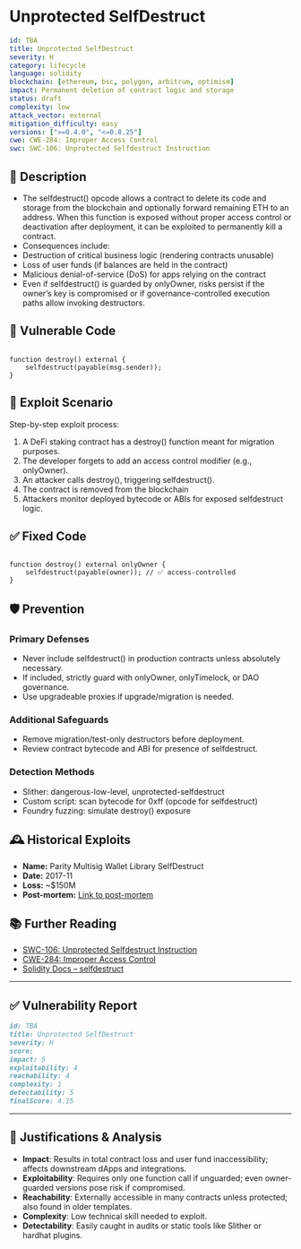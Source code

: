 # Unprotected SelfDestruct

```YAML
id: TBA
title: Unprotected SelfDestruct
severity: H
category: lifecycle
language: solidity
blockchain: [ethereum, bsc, polygon, arbitrum, optimism]
impact: Permanent deletion of contract logic and storage
status: draft
complexity: low
attack_vector: external
mitigation_difficulty: easy
versions: [">=0.4.0", "<=0.8.25"]
cwe: CWE-284: Improper Access Control
swc: SWC-106: Unprotected Selfdestruct Instruction
```

## 📝 Description

- The selfdestruct() opcode allows a contract to delete its code and storage from the blockchain and optionally forward remaining ETH to an address. When this function is exposed without proper access control or deactivation after deployment, it can be exploited to permanently kill a contract.
- Consequences include:
- Destruction of critical business logic (rendering contracts unusable)
- Loss of user funds (if balances are held in the contract)
- Malicious denial-of-service (DoS) for apps relying on the contract
- Even if selfdestruct() is guarded by onlyOwner, risks persist if the owner’s key is compromised or if governance-controlled execution paths allow invoking destructors.

## 🚨 Vulnerable Code

```solidity

function destroy() external {
    selfdestruct(payable(msg.sender)); 
}
```

## 🧪 Exploit Scenario

Step-by-step exploit process:

1. A DeFi staking contract has a destroy() function meant for migration purposes.
2. The developer forgets to add an access control modifier (e.g., onlyOwner).
3. An attacker calls destroy(), triggering selfdestruct().
4. The contract is removed from the blockchain
5. Attackers monitor deployed bytecode or ABIs for exposed selfdestruct logic.

## ✅ Fixed Code

```solidity

function destroy() external onlyOwner {
    selfdestruct(payable(owner)); // ✅ access-controlled
}
```

## 🛡️ Prevention

### Primary Defenses

- Never include selfdestruct() in production contracts unless absolutely necessary.
- If included, strictly guard with onlyOwner, onlyTimelock, or DAO governance.
- Use upgradeable proxies if upgrade/migration is needed.

### Additional Safeguards

- Remove migration/test-only destructors before deployment.
- Review contract bytecode and ABI for presence of selfdestruct.

### Detection Methods

- Slither: dangerous-low-level, unprotected-selfdestruct
- Custom script: scan bytecode for 0xff (opcode for selfdestruct)
- Foundry fuzzing: simulate destroy() exposure

## 🕰️ Historical Exploits

- **Name:** Parity Multisig Wallet Library SelfDestruct 
- **Date:** 2017-11 
- **Loss:** ~$150M 
- **Post-mortem:** [Link to post-mortem](https://paritytech.io/blog/security-alert.html) 

## 📚 Further Reading

- [SWC-106: Unprotected Selfdestruct Instruction](https://swcregistry.io/docs/SWC-106) 
- [CWE-284: Improper Access Control](https://cwe.mitre.org/data/definitions/284.html) 
- [Solidity Docs – selfdestruct](https://docs.soliditylang.org/en/latest/introduction-to-smart-contracts.html#deactivate-and-selfdestruct)  

---

## ✅ Vulnerability Report

```markdown
id: TBA
title: Unprotected SelfDestruct
severity: H
score:
impact: 5 
exploitability: 4  
reachability: 4  
complexity: 1  
detectability: 5  
finalScore: 4.15
```

---

## 📄 Justifications & Analysis

- **Impact**: Results in total contract loss and user fund inaccessibility; affects downstream dApps and integrations.
- **Exploitability**: Requires only one function call if unguarded; even owner-guarded versions pose risk if compromised.
- **Reachability**: Externally accessible in many contracts unless protected; also found in older templates.
- **Complexity**: Low technical skill needed to exploit.
- **Detectability**: Easily caught in audits or static tools like Slither or hardhat plugins.

